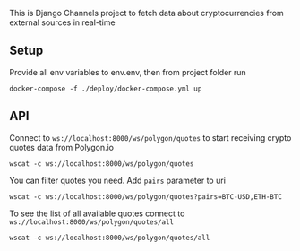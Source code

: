 This is Django Channels project to fetch data about cryptocurrencies from external sources in real-time

## Setup
Provide all env variables to env.env, then from project folder run

    docker-compose -f ./deploy/docker-compose.yml up

## API
Connect to `ws://localhost:8000/ws/polygon/quotes` to start receiving crypto quotes data from Polygon.io

    wscat -c ws://localhost:8000/ws/polygon/quotes

You can filter quotes you need. Add `pairs` parameter to uri

    wscat -c ws://localhost:8000/ws/polygon/quotes?pairs=BTC-USD,ETH-BTC

To see the list of all available quotes connect to `ws://localhost:8000/ws/polygon/quotes/all`

    wscat -c ws://localhost:8000/ws/polygon/quotes/all

    